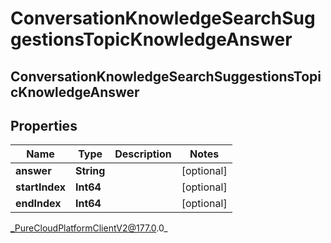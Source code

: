 # ConversationKnowledgeSearchSuggestionsTopicKnowledgeAnswer

## ConversationKnowledgeSearchSuggestionsTopicKnowledgeAnswer

## Properties

|Name | Type | Description | Notes|
|------------ | ------------- | ------------- | -------------|
| **answer** | **String** |  | [optional] |
| **startIndex** | **Int64** |  | [optional] |
| **endIndex** | **Int64** |  | [optional] |



_PureCloudPlatformClientV2@177.0.0_
